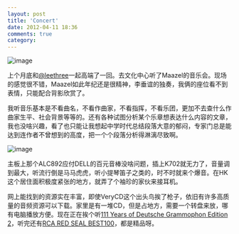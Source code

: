 ```yaml
---
layout: post
title: 'Concert'
date: 2012-04-11 18:36
comments: true
category: 
---
```

    

![image](http://qingpei.me/images/in_post/maazel_2012.jpg)

上个月底和[@leethree](http://leethree.me/)一起高端了一回。去文化中心听了Maazel的音乐会。现场的感觉很不错，Maazel如此年纪还是很精神，李垂谊的独奏，我俩的座位看不到表情，只能配合背影欣赏了。

我听音乐基本是不看曲名，不看作曲家，不看指挥，不看乐团，更加不去查什么作曲家生平、社会背景等等的。还有各种试图分析某个乐章想表达什么内容的文章，我也没啥兴趣，看了也只能让我想起中学时代总结段落大意的郁闷，专家门总是能达到连作者不曾想到的高度，把一个个段落分析得淋漓尽致啊。

![image](http://qingpei.me/images/in_post/hud-mx1.jpg)

主板上那个ALC892应付DELL的百元音棒没啥问题，插上K702就无力了，音量调到最大，听流行倒是马马虎虎，听小提琴笛子之类的，时不时就来个爆音。在HK这个居住面积极度紧张的地方，就弄了个袖珍的家伙来接耳机。

网上能找到的资源实在丰富，即使VeryCD这个出头鸟挨了枪子，依旧有许多高质量的音频资源可以下载。家里是有一堆CD，但是占地方，需要一个转盘来放，哪有电脑播放方便。现在正在挨个听[111 Years of Deutsche Grammophon Edition 2](http://www.verycd.com/topics/2862977/)，听完还有[RCA RED SEAL BEST100](http://www.verycd.com/topics/2827880/)，都是精品呀。